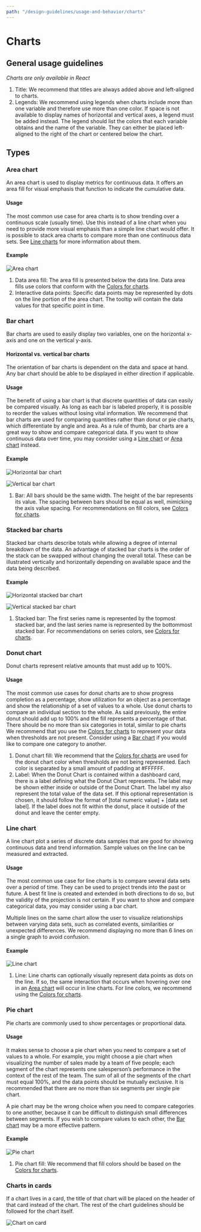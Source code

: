 ```yaml
---
path: "/design-guidelines/usage-and-behavior/charts"
---
```


# Charts

## General usage guidelines
_Charts are only available in React_

1. Title: We recommend that titles are always added above and left-aligned to charts.
2. Legends: We recommend using legends when charts include more than one variable and therefore use more than one color. If space is not available to display names of horizontal and vertical axes, a legend must be added instead. The legend should list the colors that each variable obtains and the name of the variable. They can either be placed left-aligned to the right of the chart or centered below the chart.

## Types

### Area chart
An area chart is used to display metrics for continuous data. It offers an area fill for visual emphasis that function to indicate the cumulative data.

#### Usage
The most common use case for area charts is to show trending over a continuous scale (usually time). Use this instead of a line chart when you need to provide more visual emphasis than a simple line chart would offer. It is possible to stack area charts to compare more than one continuous data sets. See [Line charts](#line-chart) for more information about them.

#### Example
![Area chart](img/areachart.png)

1. Data area fill: The area fill is presented below the data line. Data area fills use colors that conform with the [Colors for charts](/design-guidelines/styles/chart-colors).
2. Interactive data points: Specific data points may be represented by dots on the line portion of the area chart. The tooltip will contain the data values for that specific point in time.

<!--#### React component
[Area chart](/documentation/react/components/areachart)-->

### Bar chart

Bar charts are used to easily display two variables, one on the horizontal x-axis and one on the vertical y-axis.

#### Horizontal vs. vertical bar charts

The orientation of bar charts is dependent on the data and space at hand. Any bar chart should be able to be displayed in either direction if applicable.

#### Usage
The benefit of using a bar chart is that discrete quantities of data can easily be compared visually. As long as each bar is labeled properly, it is possible to reorder the values without losing vital information. We recommend that bar charts are used for comparing quantities rather than donut or pie charts, which differentiate by angle and area. As a rule of thumb, bar charts are a great way to show and compare categorical data. If you want to show continuous data over time, you may consider using a [Line chart](#line-chart) or [Area chart](#area-chart) instead.

#### Example
![Horizontal bar chart](img/horizbarchart.png)

![Vertical bar chart](img/vertbarchart.png)

1. Bar: All bars should be the same width. The height of the bar represents its value. The spacing between bars should be equal as well, mimicking the axis value spacing. For recommendations on fill colors, see [Colors for charts](/design-guidelines/styles/chart-colors).

<!--#### React component
[Bar chart](/documentation/react/components/barchart)-->

### Stacked bar charts

Stacked bar charts describe totals while allowing a degree of internal breakdown of the data. An advantage of stacked bar charts is the order of the stack can be swapped without changing the overall total. These can be illustrated vertically and horizontally depending on available space and the data being described.

#### Example
![Horizontal stacked bar chart](img/horizstackedbarchart.png)

![Vertical stacked bar chart](img/vertstackedbarchart.png)

1. Stacked bar: The first series name is represented by the topmost stacked bar, and the last series name is represented by the bottommost stacked bar. For recommendations on series colors, see [Colors for charts](/design-guidelines/styles/chart-colors).

<!--#### React component
[Stacked bar chart](/documentation/react/components/stackchart)-->

### Donut chart
Donut charts represent relative amounts that must add up to 100%.

#### Usage
The most common use cases for donut charts are to show progress completion as a percentage, show utilization for an object as a percentage and show the relationship of a set of values to a whole. Use donut charts to compare an individual section to the whole. As said previously, the entire donut should add up to 100% and the fill represents a percentage of that. There should be no more than six categories in total, similar to pie charts We recommend that you use the [Colors for charts](/design-guidelines/styles/chart-colors) to represent your data when thresholds are not present. Consider using a [Bar chart](#bar-chart) if you would like to compare one category to another.

<!--#### Example
![Donut chart](img/donutchart.png)-->

1. Donut chart fill: We recommend that the [Colors for charts](/design-guidelines/styles/chart-colors) are used for the donut chart color when thresholds are not being represented. Each color is separated by a small amount of padding at #FFFFFF.
2. Label: When the Donut Chart is contained within a dashboard card, there is a label defining what the Donut Chart represents. The label may be shown either inside or outside of the Donut Chart. The label my also represent the total value of the data set. If this optional representation is chosen, it should follow the format of [total numeric value] + [data set label]. If the label does not fit within the donut, place it outside of the donut and leave the center empty.

<!--#### React component
[Donut chart](/documentation/react/components/donutchart)-->

### Line chart

A line chart plot a series of discrete data samples that are good for showing continuous data and trend information. Sample values on the line can be measured and extracted.

#### Usage
The most common use case for line charts is to compare several data sets over a period of time. They can be used to project trends into the past or future. A best fit line is created and extended in both directions to do so, but the validity of the projection is not certain. If you want to show and compare categorical data, you may consider using a bar chart.

Multiple lines on the same chart allow the user to visualize relationships between varying data sets, such as correlated events, similarities or unexpected differences. We recommend displaying no more than 6 lines on a single graph to avoid confusion.

#### Example
![Line chart](img/linechart.png)

1. Line: Line charts can optionally visually represent data points as dots on the line. If so, the same interaction that occurs when hovering over one in an [Area chart](#area-chart) will occur in line charts. For line colors, we recommend using the [Colors for charts](/design-guidelines/styles/chart-colors).

<!--#### React component
[Line chart](/documentation/react/components/linechart)-->

### Pie chart

Pie charts are commonly used to show percentages or proportional data.

#### Usage
It makes sense to choose a pie chart when you need to compare a set of values to a whole. For example, you might choose a pie chart when visualizing the number of sales made by a team of five people; each segment of the chart represents one salesperson’s performance in the context of the rest of the team. The sum of all of the segments of the chart must equal 100%, and the data points should be mutually exclusive. It is recommended that there are no more than six segments per single pie chart.

A pie chart may be the wrong choice when you need to compare categories to one another, because it can be difficult to distinguish small differences between segments. If you wish to compare values to each other, the [Bar chart](#bar-chart) may be a more effective pattern.

#### Example
![Pie chart](img/piechart.png)

1. Pie chart fill: We recommend that fill colors should be based on the [Colors for charts](/design-guidelines/styles/chart-colors).

<!--#### React component
[Pie chart](/documentation/react/components/piechart)-->

### Charts in cards
If a chart lives in a card, the title of that chart will be placed on the header of that card instead of the chart. The rest of the chart guidelines should be followed for the chart itself.

![Chart on card](img/chartoncard.png)
